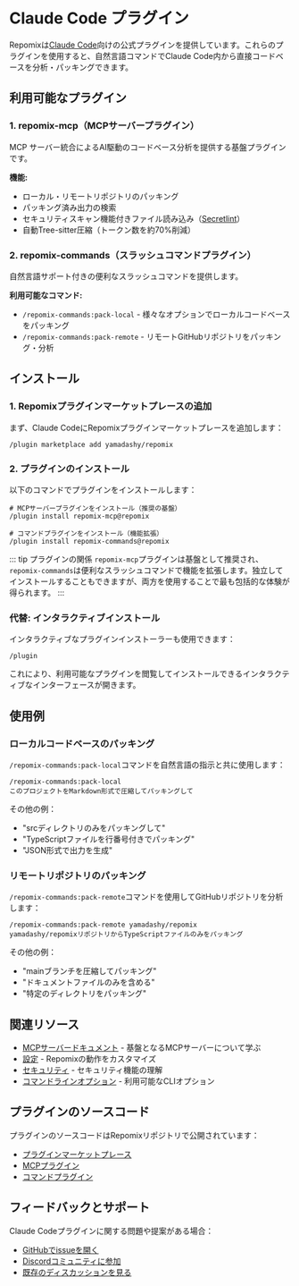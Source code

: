 # Claude Code プラグイン

Repomixは[Claude Code](https://docs.anthropic.com/en/docs/claude-code/overview)向けの公式プラグインを提供しています。これらのプラグインを使用すると、自然言語コマンドでClaude Code内から直接コードベースを分析・パッキングできます。

## 利用可能なプラグイン

### 1. repomix-mcp（MCPサーバープラグイン）

MCP サーバー統合によるAI駆動のコードベース分析を提供する基盤プラグインです。

**機能:**
- ローカル・リモートリポジトリのパッキング
- パッキング済み出力の検索
- セキュリティスキャン機能付きファイル読み込み（[Secretlint](https://github.com/secretlint/secretlint)）
- 自動Tree-sitter圧縮（トークン数を約70%削減）

### 2. repomix-commands（スラッシュコマンドプラグイン）

自然言語サポート付きの便利なスラッシュコマンドを提供します。

**利用可能なコマンド:**
- `/repomix-commands:pack-local` - 様々なオプションでローカルコードベースをパッキング
- `/repomix-commands:pack-remote` - リモートGitHubリポジトリをパッキング・分析

## インストール

### 1. Repomixプラグインマーケットプレースの追加

まず、Claude CodeにRepomixプラグインマーケットプレースを追加します：

```text
/plugin marketplace add yamadashy/repomix
```

### 2. プラグインのインストール

以下のコマンドでプラグインをインストールします：

```text
# MCPサーバープラグインをインストール（推奨の基盤）
/plugin install repomix-mcp@repomix

# コマンドプラグインをインストール（機能拡張）
/plugin install repomix-commands@repomix
```

::: tip プラグインの関係
`repomix-mcp`プラグインは基盤として推奨され、`repomix-commands`は便利なスラッシュコマンドで機能を拡張します。独立してインストールすることもできますが、両方を使用することで最も包括的な体験が得られます。
:::

### 代替: インタラクティブインストール

インタラクティブなプラグインインストーラーも使用できます：

```text
/plugin
```

これにより、利用可能なプラグインを閲覧してインストールできるインタラクティブなインターフェースが開きます。

## 使用例

### ローカルコードベースのパッキング

`/repomix-commands:pack-local`コマンドを自然言語の指示と共に使用します：

```text
/repomix-commands:pack-local
このプロジェクトをMarkdown形式で圧縮してパッキングして
```

その他の例：
- "srcディレクトリのみをパッキングして"
- "TypeScriptファイルを行番号付きでパッキング"
- "JSON形式で出力を生成"

### リモートリポジトリのパッキング

`/repomix-commands:pack-remote`コマンドを使用してGitHubリポジトリを分析します：

```text
/repomix-commands:pack-remote yamadashy/repomix
yamadashy/repomixリポジトリからTypeScriptファイルのみをパッキング
```

その他の例：
- "mainブランチを圧縮してパッキング"
- "ドキュメントファイルのみを含める"
- "特定のディレクトリをパッキング"

## 関連リソース

- [MCPサーバードキュメント](/guide/mcp-server) - 基盤となるMCPサーバーについて学ぶ
- [設定](/guide/configuration) - Repomixの動作をカスタマイズ
- [セキュリティ](/guide/security) - セキュリティ機能の理解
- [コマンドラインオプション](/guide/command-line-options) - 利用可能なCLIオプション

## プラグインのソースコード

プラグインのソースコードはRepomixリポジトリで公開されています：

- [プラグインマーケットプレース](https://github.com/yamadashy/repomix/tree/main/.claude-plugin)
- [MCPプラグイン](https://github.com/yamadashy/repomix/tree/main/.claude/plugins/repomix-mcp)
- [コマンドプラグイン](https://github.com/yamadashy/repomix/tree/main/.claude/plugins/repomix-commands)

## フィードバックとサポート

Claude Codeプラグインに関する問題や提案がある場合：

- [GitHubでissueを開く](https://github.com/yamadashy/repomix/issues)
- [Discordコミュニティに参加](https://discord.gg/wNYzTwZFku)
- [既存のディスカッションを見る](https://github.com/yamadashy/repomix/discussions)
